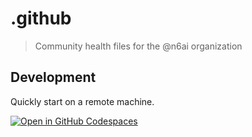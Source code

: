 # .github

> Community health files for the @n6ai organization

## Development

Quickly start on a remote machine.

[![Open in GitHub Codespaces](https://github.com/codespaces/badge.svg)](https://codespaces.new/n6ai/.github)
